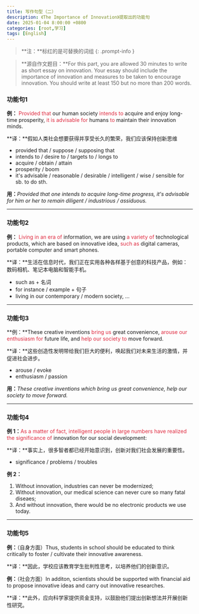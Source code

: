 ```yaml
---
title: 写作句型（二）
description: 《The Importance of Innovation》提取出的功能句
date: 2025-01-04 8:00:00 +0800
categories: [root,学习]
tags: [English]
---
```


> **注：**标红的是可替换的词组
{: .prompt-info }

> **源自作文题目：**For this part, you are allowed 30 minutes to write as short essay on innovation. Your essay should include the importance of innovation and measures to be taken to encourage innovation. You should write at least 150 but no more than 200 words.
>

### 功能句1
**例：** <font style="color:#DF2A3F;">Provided that</font> our human society <font style="color:#DF2A3F;">intends to</font> acquire and enjoy long-time prosperity, <font style="color:#DF2A3F;">it is advisable for</font> humans <font style="color:#DF2A3F;">to</font> maintain their innovation minds.

**译：**假如人类社会想要获得并享受长久的繁荣，我们应该保持创新思维

+ provided that / suppose / supposing that
+ intends to / desire to / targets to / longs to
+ acquire / obtain / attain
+ prosperity / boom
+ it's advisable / reasonable / desirable / intelligent / wise / sensible for sb. to do sth.

**用：**_Provided that one intends to acquire long-time progress, it's advisable for him or her to remain diligent / industrious / assiduous._

---

### 功能句2
**例：** <font style="color:#DF2A3F;">Living in an era of</font> information, we are using <font style="color:#DF2A3F;">a variety of</font> technological products, which are based on innovative idea, <font style="color:#DF2A3F;">such as</font> digital cameras, portable computer and smart phones.

**译：**生活在信息时代，我们正在实用各种各样基于创意的科技产品，例如：数码相机、笔记本电脑和智能手机。

+ such as + 名词
+ for instance / example + 句子
+ living in our contemporary / modern society, ...

---

### 功能句3
**例：**These creative inventions <font style="color:#DF2A3F;">bring us</font> great convenience, <font style="color:#DF2A3F;">arouse our enthusiasm for</font> future life, and <font style="color:#DF2A3F;">help our society to</font> move forward.

**译：**这些创造性发明带给我们巨大的便利，唤起我们对未来生活的激情，并促进社会进步。

+ arouse / evoke
+ enthusiasm / passion

**用：**_These creative inventions which bring us great convenience, help our society to move forward._

---

### 功能句4
**例 1：**<font style="color:#DF2A3F;">As a matter of fact, intelligent people in large numbers have realized the significance of</font> innovation for our social development:

**译：**事实上，很多智者都已经开始意识到，创新对我们社会发展的重要性。

+ significance / problems / troubles

**例 2：**

1. Without innovation, industries can never be modernized;
2. Without innovation, our medical science can never cure so many fatal diseaes;
3. And without innovation, there would be no electronic products we use today.

---

### 功能句5
**例：**（自身方面）Thus, students in school should be educated to think critically to foster / cultivate their innovative awareness.

**译：**因此，学校应该教育学生批判性思考，以培养他们的创新意识。

**例：**（社会方面）In additon, scientists should be supported with financial aid to propose innovative ideas and carry out innovative researches.

**译：**此外，应向科学家提供资金支持，以鼓励他们提出创新想法并开展创新性研究。

